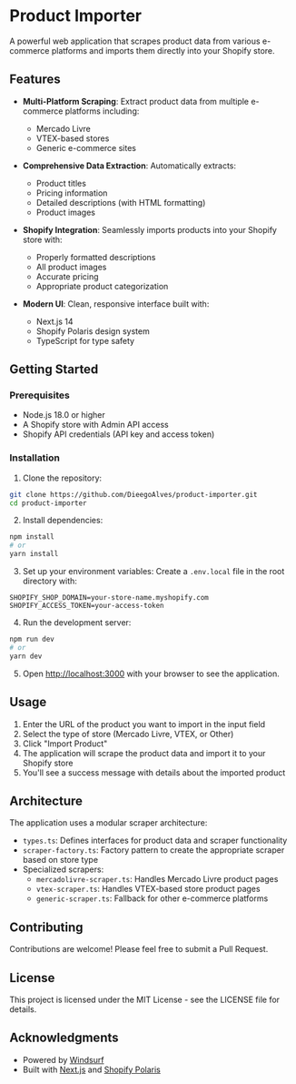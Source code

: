 # Product Importer

A powerful web application that scrapes product data from various e-commerce platforms and imports them directly into your Shopify store.

## Features

- **Multi-Platform Scraping**: Extract product data from multiple e-commerce platforms including:
  - Mercado Livre
  - VTEX-based stores
  - Generic e-commerce sites
  
- **Comprehensive Data Extraction**: Automatically extracts:
  - Product titles
  - Pricing information
  - Detailed descriptions (with HTML formatting)
  - Product images
  
- **Shopify Integration**: Seamlessly imports products into your Shopify store with:
  - Properly formatted descriptions
  - All product images
  - Accurate pricing
  - Appropriate product categorization

- **Modern UI**: Clean, responsive interface built with:
  - Next.js 14
  - Shopify Polaris design system
  - TypeScript for type safety

## Getting Started

### Prerequisites

- Node.js 18.0 or higher
- A Shopify store with Admin API access
- Shopify API credentials (API key and access token)

### Installation

1. Clone the repository:

```bash
git clone https://github.com/DieegoAlves/product-importer.git
cd product-importer
```

2. Install dependencies:

```bash
npm install
# or
yarn install
```

3. Set up your environment variables:
   Create a `.env.local` file in the root directory with:

```
SHOPIFY_SHOP_DOMAIN=your-store-name.myshopify.com
SHOPIFY_ACCESS_TOKEN=your-access-token
```

4. Run the development server:

```bash
npm run dev
# or
yarn dev
```

5. Open [http://localhost:3000](http://localhost:3000) with your browser to see the application.

## Usage

1. Enter the URL of the product you want to import in the input field
2. Select the type of store (Mercado Livre, VTEX, or Other)
3. Click "Import Product"
4. The application will scrape the product data and import it to your Shopify store
5. You'll see a success message with details about the imported product

## Architecture

The application uses a modular scraper architecture:

- `types.ts`: Defines interfaces for product data and scraper functionality
- `scraper-factory.ts`: Factory pattern to create the appropriate scraper based on store type
- Specialized scrapers:
  - `mercadolivre-scraper.ts`: Handles Mercado Livre product pages
  - `vtex-scraper.ts`: Handles VTEX-based store product pages
  - `generic-scraper.ts`: Fallback for other e-commerce platforms

## Contributing

Contributions are welcome! Please feel free to submit a Pull Request.

## License

This project is licensed under the MIT License - see the LICENSE file for details.

## Acknowledgments

- Powered by [Windsurf](https://windsurf.com/)
- Built with [Next.js](https://nextjs.org) and [Shopify Polaris](https://polaris.shopify.com/)
